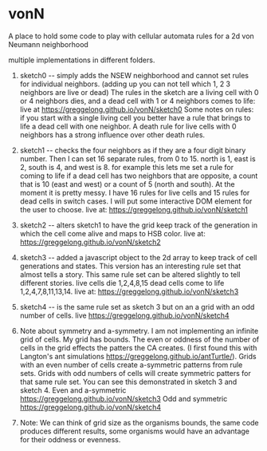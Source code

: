 # vonN

A place to hold some code to play with cellular automata rules for a 2d von Neumann neighborhood 

multiple implementations in different folders.

1. sketch0 -- simply adds the NSEW neighborhood and cannot set rules for individual neighbors. (adding up you can not tell which 1, 2 3 neighbors are live or dead) The rules in the sketch are a living cell with 0 or 4 neighbors dies, and a dead cell with 1 or 4 neighbors comes to life: live at https://greggelong.github.io/vonN/sketch0 
Some notes on rules:  if you start with a single living cell you better have a rule that brings to life a dead cell with one neighbor.  A death rule for live cells with 0 neighbors has a strong influence over other death rules.

2. sketch1 -- checks the four neighbors as if they are a four digit binary number.  Then I can set 16 separate rules, from 0 to 15. 
north is 1, east is 2, south is 4, and west is 8.  for example this lets me set a rule for coming to life if a dead cell has two neighbors that are opposite, a count that is 10 (east and west) or a count of 5 (north and south). At the moment it is pretty messy. I have 16 rules for live cells and 15 rules for dead cells in switch cases.  I will put some interactive DOM element for the user to choose.  live at: https://greggelong.github.io/vonN/sketch1

3. sketch2 -- alters sketch1 to have the grid keep track of the generation in which the cell come alive and maps to HSB color. live at: https://greggelong.github.io/vonN/sketch2

4. sketch3 -- added a javascript object to the 2d array to keep track of cell generations and states.  This version has an interesting rule set that almost tells a story.  This same rule set can be altered slightly to tell different stories.
live cells die 1,2,4,8,15  dead cells come to life 1,2,4,7,8,11,13,14. live at: https://greggelong.github.io/vonN/sketch3

5. sketch4 -- is the same rule set as sketch 3 but on an a grid with an odd number of cells. live https://greggelong.github.io/vonN/sketch4

6. Note about symmetry and a-symmetry.  I am not implementing an infinite grid of cells. My grid has bounds. The even or oddness of the number of cells in the grid effects the patters the CA creates.  (I first found this with Langton's ant simulations https://greggelong.github.io/antTurtle/).  Grids with an even number of cells create a-symmetric patterns from rule sets. Grids with odd numbers of cells will create symmetric patters for that same rule set. You can see this demonstrated in sketch 3 and sketch 4.  Even and a-symmetric  https://greggelong.github.io/vonN/sketch3    Odd and symmetric https://greggelong.github.io/vonN/sketch4

7. Note: We can think of grid size as the organisms bounds, the same code produces different results, some organisms would have an advantage for their oddness or evenness.  